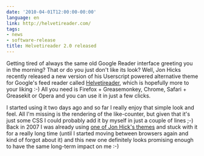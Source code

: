 ```yaml
---
date: '2010-04-01T12:00:00-00:00'
language: en
link: http://helvetireader.com/
tags:
- news
- software-release
title: Helvetireader 2.0 released
---
```



Getting tired of always the same old Google Reader interface greeting you in the morning? That or do you just don't like its look? Well, Jon Hicks recently released a new version of his Userscript powered alternative theme for Google's feed reader called [Helvetireader](http://helvetireader.com/), which is hopefully more to your liking :-) All you need is Firefox + Greasemonkey, Chrome, Safari + Greasekit or Opera and you can use it in just a few clicks.

I started using it two days ago and so far I really enjoy that simple look and feel. All I'm missing is the rendering of the like-counter, but given that it's just some CSS I could probably add it by myself in just a couple of lines ;-) Back in 2007 I was already using [one of Jon Hick's themes](http://www.hicksdesign.co.uk/journal/google-reader-theme) and stuck with it for a really long time (until I started moving between browsers again and kind of forgot about it) and this new one definitely looks promising enough to have the same long-term impact on me :-)
